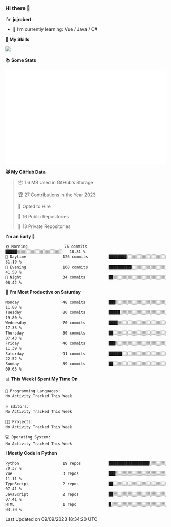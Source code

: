 ### Hi there 👋

I’m **jcjrobert**.

- 🌱 I’m currently learning: Vue / Java / C#

🌟 **My Skills**

![](https://img.shields.io/badge/-Python-3e74a2?style=flat-square&logo=Python&logoColor=fff)

📚 **Some Stats**

![](https://github.com/jcjrobert/github-stats/blob/master/generated/overview.svg)

<!--START_SECTION:waka-->
**🐱 My GitHub Data** 

> 📦 1.6 MB Used in GitHub's Storage 
 > 
> 🏆 27 Contributions in the Year 2023
 > 
> 💼 Opted to Hire
 > 
> 📜 16 Public Repositories 
 > 
> 🔑 13 Private Repositories 
 > 
**I'm an Early 🐤** 

```text
🌞 Morning                76 commits          █████░░░░░░░░░░░░░░░░░░░░   18.81 % 
🌆 Daytime                126 commits         ████████░░░░░░░░░░░░░░░░░   31.19 % 
🌃 Evening                168 commits         ██████████░░░░░░░░░░░░░░░   41.58 % 
🌙 Night                  34 commits          ██░░░░░░░░░░░░░░░░░░░░░░░   08.42 % 
```
📅 **I'm Most Productive on Saturday** 

```text
Monday                   48 commits          ███░░░░░░░░░░░░░░░░░░░░░░   11.88 % 
Tuesday                  80 commits          █████░░░░░░░░░░░░░░░░░░░░   19.80 % 
Wednesday                70 commits          ████░░░░░░░░░░░░░░░░░░░░░   17.33 % 
Thursday                 30 commits          ██░░░░░░░░░░░░░░░░░░░░░░░   07.43 % 
Friday                   46 commits          ███░░░░░░░░░░░░░░░░░░░░░░   11.39 % 
Saturday                 91 commits          ██████░░░░░░░░░░░░░░░░░░░   22.52 % 
Sunday                   39 commits          ██░░░░░░░░░░░░░░░░░░░░░░░   09.65 % 
```


📊 **This Week I Spent My Time On** 

```text
💬 Programming Languages: 
No Activity Tracked This Week

🔥 Editors: 
No Activity Tracked This Week

🐱‍💻 Projects: 
No Activity Tracked This Week

💻 Operating System: 
No Activity Tracked This Week
```

**I Mostly Code in Python** 

```text
Python                   19 repos            ██████████████████░░░░░░░   70.37 % 
Vue                      3 repos             ███░░░░░░░░░░░░░░░░░░░░░░   11.11 % 
TypeScript               2 repos             ██░░░░░░░░░░░░░░░░░░░░░░░   07.41 % 
JavaScript               2 repos             ██░░░░░░░░░░░░░░░░░░░░░░░   07.41 % 
HTML                     1 repo              █░░░░░░░░░░░░░░░░░░░░░░░░   03.70 % 
```




 Last Updated on 09/09/2023 18:34:20 UTC
<!--END_SECTION:waka-->
